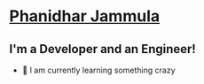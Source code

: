 # [Phanidhar Jammula](https://github.com/PhanidharJammula)

## I'm a Developer and an Engineer!
   - :seedling: I am currently learning something crazy

